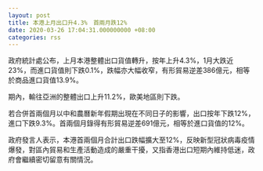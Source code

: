 ```yaml
---
layout: post
title: 本港上月出口升4.3%　首兩月跌12%
date: 2020-03-26 17:04:31.000000000 +08:00
categories: rss
---
```


政府統計處公布，上月本港整體出口貨值轉升，按年上升4.3%，1月大跌近23%，而進口貨值則下跌0.1%，跌幅亦大幅收窄，有形貿易逆差386億元，相等於商品進口貨值13.9%。

期內，輸往亞洲的整體出口上升11.2%，歐美地區則下跌。

若合併首兩個月以中和農曆新年假期出現在不同日子的影響，出口按年下跌12%，進口下跌9.3%。首兩個月錄得有形貿易逆差691億元，相等於進口貨值的12%。

政府發言人表示，本港首兩個月合計出口跌幅擴大至12%，反映新型冠狀病毒疫情爆發，對區內貿易和生產活動造成的嚴重干擾，又指香港出口短期內維持低迷，政府會繼續密切留意有關情況。
